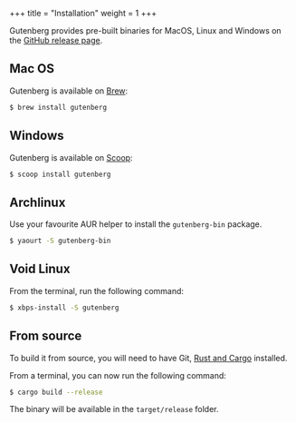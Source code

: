 +++
title = "Installation"
weight = 1
+++

Gutenberg provides pre-built binaries for MacOS, Linux and Windows on the
[GitHub release page](https://github.com/Keats/gutenberg/releases).

## Mac OS

Gutenberg is available on [Brew](https://brew.sh):

```bash
$ brew install gutenberg
```

## Windows

Gutenberg is available on [Scoop](http://scoop.sh):

```bash
$ scoop install gutenberg
```

## Archlinux

Use your favourite AUR helper to install the `gutenberg-bin` package.

```bash
$ yaourt -S gutenberg-bin
```

## Void Linux

From the terminal, run the following command:

```bash
$ xbps-install -S gutenberg
```

## From source
To build it from source, you will need to have Git, [Rust and Cargo](https://www.rust-lang.org/)
installed.

From a terminal, you can now run the following command:

```bash
$ cargo build --release
```

The binary will be available in the `target/release` folder.
